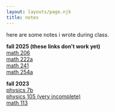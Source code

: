 ```yaml
---
layout: layouts/page.njk
title: notes
---
```


here are some notes i wrote during class.

**fall 2025 (these links don't work yet)**<br>
<a href=""> math 206 </a><br>
<a href=""> math 222a </a><br>
<a href=""> math 241 </a><br>
<a href=""> math 254a </a>

**fall 2023**<br>
<a href="/assets/notes/phys 7b.pdf"> physics 7b </a><br>
<a href="/assets/notes/phys 105.pdf"> physics 105 (very incomplete) </a><br>
<a href="/assets/notes/math 113.pdf"> math 113 </a>